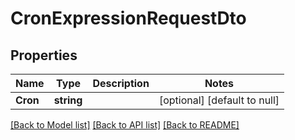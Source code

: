 # CronExpressionRequestDto

## Properties
Name | Type | Description | Notes
------------ | ------------- | ------------- | -------------
**Cron** | **string** |  | [optional] [default to null]

[[Back to Model list]](../README.md#documentation-for-models) [[Back to API list]](../README.md#documentation-for-api-endpoints) [[Back to README]](../README.md)

